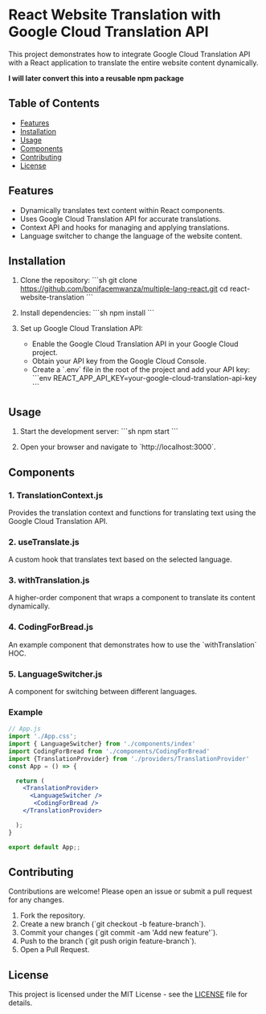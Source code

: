 
# React Website Translation with Google Cloud Translation API

This project demonstrates how to integrate Google Cloud Translation API with a React application to translate the entire website content dynamically.

**I will later convert this into a reusable npm package**

## Table of Contents
- [Features](#features)
- [Installation](#installation)
- [Usage](#usage)
- [Components](#components)
- [Contributing](#contributing)
- [License](#license)

## Features

- Dynamically translates text content within React components.
- Uses Google Cloud Translation API for accurate translations.
- Context API and hooks for managing and applying translations.
- Language switcher to change the language of the website content.

## Installation

1. Clone the repository:
   \`\`\`sh
   git clone https://github.com/bonifacemwanza/multiple-lang-react.git
   cd react-website-translation
   \`\`\`

2. Install dependencies:
   \`\`\`sh
   npm install
   \`\`\`

3. Set up Google Cloud Translation API:
   - Enable the Google Cloud Translation API in your Google Cloud project.
   - Obtain your API key from the Google Cloud Console.
   - Create a \`.env\` file in the root of the project and add your API key:
     \`\`\`env
     REACT_APP_API_KEY=your-google-cloud-translation-api-key
     \`\`\`

## Usage

1. Start the development server:
   \`\`\`sh
   npm start
   \`\`\`

2. Open your browser and navigate to \`http://localhost:3000\`.

## Components

### 1. TranslationContext.js

Provides the translation context and functions for translating text using the Google Cloud Translation API.

### 2. useTranslate.js

A custom hook that translates text based on the selected language.

### 3. withTranslation.js

A higher-order component that wraps a component to translate its content dynamically.

### 4. CodingForBread.js

An example component that demonstrates how to use the \`withTranslation\` HOC.

### 5. LanguageSwitcher.js

A component for switching between different languages.

### Example

```jsx
// App.js
import './App.css';
import { LanguageSwitcher} from './components/index'
import CodingForBread from './components/CodingForBread'
import {TranslationProvider} from './providers/TranslationProvider'
const App = () => {

  return (
    <TranslationProvider>
      <LanguageSwitcher />
       <CodingForBread />
    </TranslationProvider>

  );
}

export default App;;
```

## Contributing

Contributions are welcome! Please open an issue or submit a pull request for any changes.

1. Fork the repository.
2. Create a new branch (\`git checkout -b feature-branch\`).
3. Commit your changes (\`git commit -am 'Add new feature'\`).
4. Push to the branch (\`git push origin feature-branch\`).
5. Open a Pull Request.

## License

This project is licensed under the MIT License - see the [LICENSE](LICENSE) file for details.


